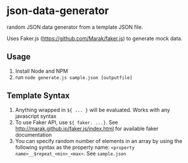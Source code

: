 # json-data-generator

random JSON data generator from a template JSON file. 

Uses Faker.js (https://github.com/Marak/faker.js) to generate mock data.

## Usage
1. Install Node and NPM
2. run `node generate.js sample.json [outputfile]`

## Template Syntax
1. Anything wrapped in `${ ... }` will be evaluated.  Works with any javascript syntax
2. To use Faker API, use `${ faker. ...}`. See http://marak.github.io/faker.js/index.html for available faker documentation
3. You can specify random number of elements in an array by using the following syntax as the property name: `<property name>__$repeat_<min>_<max>`. See `sample.json`

